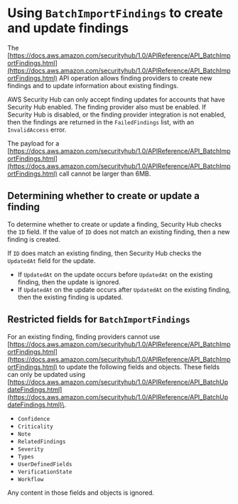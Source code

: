 # Using `BatchImportFindings` to create and update findings<a name="finding-update-batchimportfindings"></a>

The [https://docs.aws.amazon.com/securityhub/1.0/APIReference/API_BatchImportFindings.html](https://docs.aws.amazon.com/securityhub/1.0/APIReference/API_BatchImportFindings.html) API operation allows finding providers to create new findings and to update information about existing findings\.

AWS Security Hub can only accept finding updates for accounts that have Security Hub enabled\. The finding provider also must be enabled\. If Security Hub is disabled, or the finding provider integration is not enabled, then the findings are returned in the `FailedFindings` list, with an `InvalidAccess` error\.

The payload for a [https://docs.aws.amazon.com/securityhub/1.0/APIReference/API_BatchImportFindings.html](https://docs.aws.amazon.com/securityhub/1.0/APIReference/API_BatchImportFindings.html) call cannot be larger than 6MB\.

## Determining whether to create or update a finding<a name="batchimportfindings-create-or-update"></a>

To determine whether to create or update a finding, Security Hub checks the `ID` field\. If the value of `ID` does not match an existing finding, then a new finding is created\.

If `ID` does match an existing finding, then Security Hub checks the `UpdatedAt` field for the update\.
+ If `UpdatedAt` on the update occurs before `UpdatedAt` on the existing finding, then the update is ignored\.
+ If `UpdatedAt` on the update occurs after `UpdatedAt` on the existing finding, then the existing finding is updated\.

## Restricted fields for `BatchImportFindings`<a name="batchimportfindings-restricted-fields"></a>

For an existing finding, finding providers cannot use [https://docs.aws.amazon.com/securityhub/1.0/APIReference/API_BatchImportFindings.html](https://docs.aws.amazon.com/securityhub/1.0/APIReference/API_BatchImportFindings.html) to update the following fields and objects\. These fields can only be updated using [https://docs.aws.amazon.com/securityhub/1.0/APIReference/API_BatchUpdateFindings.html](https://docs.aws.amazon.com/securityhub/1.0/APIReference/API_BatchUpdateFindings.html)\.
+ `Confidence`
+ `Criticality`
+ `Note`
+ `RelatedFindings`
+ `Severity`
+ `Types`
+ `UserDefinedFields`
+ `VerificationState`
+ `Workflow`

Any content in those fields and objects is ignored\.